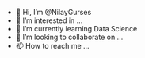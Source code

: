 - 👋 Hi, I’m @NilayGurses
- 👀 I’m interested in ...
- 🌱 I’m currently learning Data Science
- 💞️ I’m looking to collaborate on ...
- 📫 How to reach me ...

<!---
NilayGurses/NilayGurses is a ✨ special ✨ repository because its `README.md` (this file) appears on your GitHub profile.
You can click the Preview link to take a look at your changes.
--->

